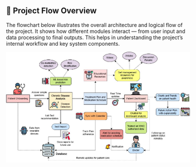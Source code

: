 ## 🧭 Project Flow Overview
The flowchart below illustrates the overall architecture and logical flow of the project. It shows how different modules interact — from user input and data processing to final outputs. This helps in understanding the project’s internal workflow and key system components.


![Project Flowchart](https://github.com/albus586/AarogyaMitra/blob/main/Flowchart.jpg?raw=true)

